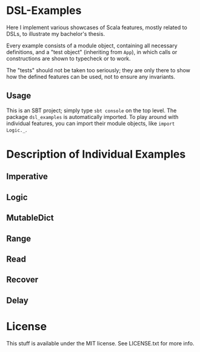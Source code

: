 # DSL-Examples #

Here I implement various showcases of Scala features, mostly related to DSLs, to
illustrate my bachelor's thesis.

Every example consists of a module object, containing all necessary definitions,
and a "test object" (inheriting from `App`), in which calls or constructions are
shown to typecheck or to work.

The "tests" should not be taken too seriously; they are only there to show how
the defined features can be used, not to ensure any invariants.

## Usage ##

This is an SBT project; simply type `sbt console` on the top level. The package
`dsl_examples` is automatically imported. To play around with individual features,
you can import their module objects, like `import Logic._`.


# Description of Individual Examples #

## Imperative ##

## Logic ##

## MutableDict ##

## Range ##

## Read ##

## Recover ##

## Delay ##


# License #

This stuff is available under the MIT license. See LICENSE.txt for more info.
